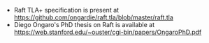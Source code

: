 - Raft TLA+ specification is present at https://github.com/ongardie/raft.tla/blob/master/raft.tla
- Diego Ongaro's PhD thesis on Raft is available at https://web.stanford.edu/~ouster/cgi-bin/papers/OngaroPhD.pdf
